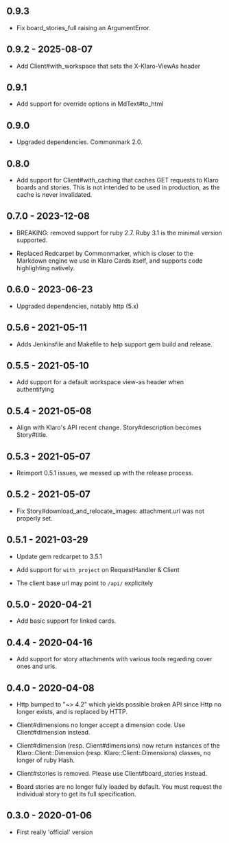 ## 0.9.3

* Fix board_stories_full raising an ArgumentError.

## 0.9.2 - 2025-08-07

* Add Client#with_workspace that sets the X-Klaro-ViewAs header

## 0.9.1

* Add support for override options in MdText#to_html

## 0.9.0

* Upgraded dependencies. Commonmark  2.0.

## 0.8.0

* Add support for Client#with_caching that caches GET requests
  to Klaro boards and stories. This is not intended to be used
  in production, as the cache is never invalidated.

## 0.7.0 - 2023-12-08

* BREAKING: removed support for ruby 2.7. Ruby 3.1 is the minimal
  version supported.

* Replaced Redcarpet by Commonmarker, which is closer to the Markdown
  engine we use in Klaro Cards itself, and supports code highlighting
  natively.

## 0.6.0 - 2023-06-23

* Upgraded dependencies, notably http (5.x)

## 0.5.6 - 2021-05-11

* Adds Jenkinsfile and Makefile to help support gem build and release.

## 0.5.5 - 2021-05-10

* Add support for a default workspace view-as header when authentifying

## 0.5.4 - 2021-05-08

* Align with Klaro's API recent change. Story#description becomes Story#title.

## 0.5.3 - 2021-05-07

* Reimport 0.5.1 issues, we messed up with the release process.

## 0.5.2 - 2021-05-07

* Fix Story#download_and_relocate_images: attachment.url was not properly set.

## 0.5.1 - 2021-03-29

* Update gem redcarpet to 3.5.1

* Add support for `with_project` on RequestHandler & Client

* The client base url may point to `/api/` explicitely

## 0.5.0 - 2020-04-21

* Add basic support for linked cards.

## 0.4.4 - 2020-04-16

* Add support for story attachments with various tools regarding cover ones
  and urls.

## 0.4.0 - 2020-04-08

* Http bumped to "~> 4.2" which yields possible broken API since Http no longer
  exists, and is replaced by HTTP.

* Client#dimensions no longer accept a dimension code. Use Client#dimension
  instead.

* Client#dimension (resp. Client#dimensions) now return instances of the
  Klaro::Client::Dimension (resp. Klaro::Client::Dimensions) classes, no
  longer of ruby Hash.

* Client#stories is removed. Please use Client#board_stories instead.

* Board stories are no longer fully loaded by default. You must request the
  individual story to get its full specification.

## 0.3.0 - 2020-01-06

* First really 'official' version
